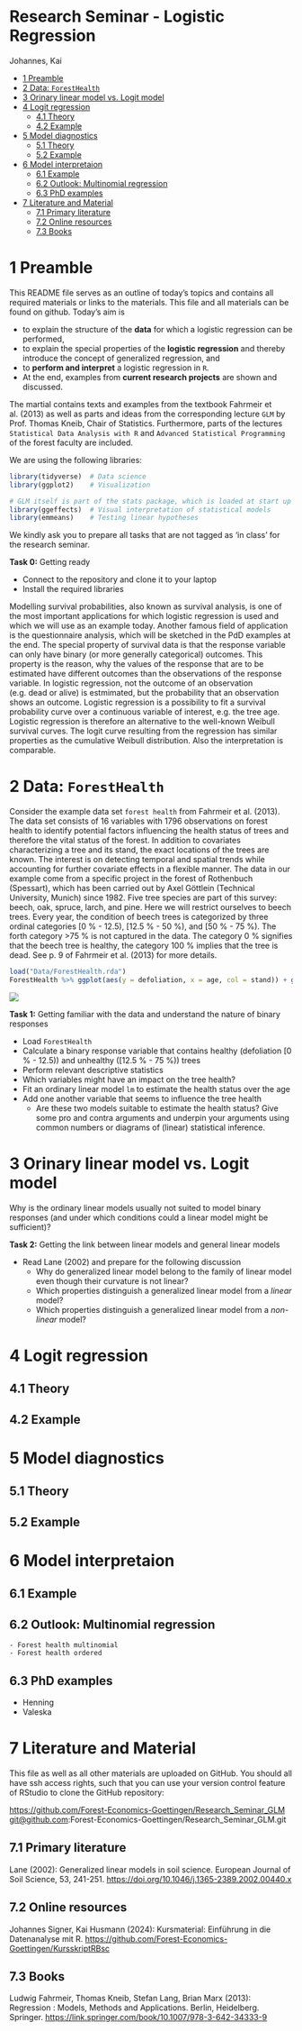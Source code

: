 Research Seminar - Logistic Regression
================
Johannes, Kai

- [1 Preamble](#1-preamble)
- [2 Data: `ForestHealth`](#2-data-foresthealth)
- [3 Orinary linear model vs. Logit
  model](#3-orinary-linear-model-vs-logit-model)
- [4 Logit regression](#4-logit-regression)
  - [4.1 Theory](#41-theory)
  - [4.2 Example](#42-example)
- [5 Model diagnostics](#5-model-diagnostics)
  - [5.1 Theory](#51-theory)
  - [5.2 Example](#52-example)
- [6 Model interpretaion](#6-model-interpretaion)
  - [6.1 Example](#61-example)
  - [6.2 Outlook: Multinomial
    regression](#62-outlook-multinomial-regression)
  - [6.3 PhD examples](#63-phd-examples)
- [7 Literature and Material](#7-literature-and-material)
  - [7.1 Primary literature](#71-primary-literature)
  - [7.2 Online resources](#72-online-resources)
  - [7.3 Books](#73-books)

# 1 Preamble

This README file serves as an outline of today’s topics and contains all
required materials or links to the materials. This file and all
materials can be found on github. Today’s aim is

- to explain the structure of the **data** for which a logistic
  regression can be performed,
- to explain the special properties of the **logistic regression** and
  thereby introduce the concept of generalized regression, and
- to **perform and interpret** a logistic regression in `R`.
- At the end, examples from **current research projects** are shown and
  discussed.

The martial contains texts and examples from the textbook Fahrmeir et
al. (2013) as well as parts and ideas from the corresponding lecture
`GLM` by Prof. Thomas Kneib, Chair of Statistics. Furthermore, parts of
the lectures `Statistical Data Analysis with R` and
`Advanced Statistical Programming` of the forest faculty are included.

We are using the following libraries:

``` r
library(tidyverse)  # Data science
library(ggplot2)    # Visualization

# GLM itself is part of the stats package, which is loaded at start up
library(ggeffects)  # Visual interpretation of statistical models
library(emmeans)    # Testing linear hypotheses
```

We kindly ask you to prepare all tasks that are not tagged as ‘in class’
for the research seminar.

**Task 0:** Getting ready

- Connect to the repository and clone it to your laptop
- Install the required libraries

Modelling survival probabilities, also known as survival analysis, is
one of the most important applications for which logistic regression is
used and which we will use as an example today. Another famous field of
application is the questionnaire analysis, which will be sketched in the
PdD examples at the end. The special property of survival data is that
the response variable can only have binary (or more generally
categorical) outcomes. This property is the reason, why the values of
the response that are to be estimated have different outcomes than the
observations of the response variable. In logistic regression, not the
outcome of an observation (e.g. dead or alive) is estmimated, but the
probability that an observation shows an outcome. Logistic regression is
a possibility to fit a survival probability curve over a continuous
variable of interest, e.g. the tree age. Logistic regression is
therefore an alternative to the well-known Weibull survival curves. The
logit curve resulting from the regression has similar properties as the
cumulative Weibull distribution. Also the interpretation is comparable.

# 2 Data: `ForestHealth`

Consider the example data set `forest health` from Fahrmeir et
al. (2013). The data set consists of 16 variables with 1796 observations
on forest health to identify potential factors influencing the health
status of trees and therefore the vital status of the forest. In
addition to covariates characterizing a tree and its stand, the exact
locations of the trees are known. The interest is on detecting temporal
and spatial trends while accounting for further covariate effects in a
flexible manner. The data in our example come from a specific project in
the forest of Rothenbuch (Spessart), which has been carried out by Axel
Göttlein (Technical University, Munich) since 1982. Five tree species
are part of this survey: beech, oak, spruce, larch, and pine. Here we
will restrict ourselves to beech trees. Every year, the condition of
beech trees is categorized by three ordinal categories \[0 % - 12.5),
\[12.5 % - 50 %), and \[50 % - 75 %). The forth category \>75 % is not
captured in the data. The category 0 % signifies that the beech tree is
healthy, the category 100 % implies that the tree is dead. See p. 9 of
Fahrmeir et al. (2013) for more details.

``` r
load("Data/ForestHealth.rda")
ForestHealth %>% ggplot(aes(y = defoliation, x = age, col = stand)) + geom_point()
```

![](README_files/figure-gfm/unnamed-chunk-2-1.png)<!-- -->

**Task 1:** Getting familiar with the data and understand the nature of
binary responses

- Load `ForestHealth`
- Calculate a binary response variable that contains healthy
  (defoliation \[0 % - 12.5)) and unhealthy (\[12.5 % - 75 %)) trees
- Perform relevant descriptive statistics
- Which variables might have an impact on the tree health?
- Fit an ordinary linear model `lm` to estimate the health status over
  the age
- Add one another variable that seems to influence the tree health
  - Are these two models suitable to estimate the health status? Give
    some pro and contra arguments and underpin your arguments using
    common numbers or diagrams of (linear) statistical inference.

# 3 Orinary linear model vs. Logit model

Why is the ordinary linear models usually not suited to model binary
responses (and under which conditions could a linear model might be
sufficient)?

**Task 2:** Getting the link between linear models and general linear
models

- Read Lane (2002) and prepare for the following discussion
  - Why do generalized linear model belong to the family of linear model
    even though their curvature is not linear?
  - Which properties distinguish a generalized linear model from a
    *linear* model?
  - Which properties distinguish a generalized linear model from a
    *non-linear* model?

# 4 Logit regression

## 4.1 Theory

## 4.2 Example

# 5 Model diagnostics

## 5.1 Theory

## 5.2 Example

# 6 Model interpretaion

## 6.1 Example

## 6.2 Outlook: Multinomial regression

    - Forest health multinomial
    - Forest health ordered

## 6.3 PhD examples

- Henning
- Valeska

# 7 Literature and Material

This file as well as all other materials are uploaded on GitHub. You
should all have ssh access rights, such that you can use your version
control feature of RStudio to clone the GitHub repository:

<https://github.com/Forest-Economics-Goettingen/Research_Seminar_GLM>
<git@github.com>:Forest-Economics-Goettingen/Research_Seminar_GLM.git

## 7.1 Primary literature

Lane (2002): Generalized linear models in soil science. European Journal
of Soil Science, 53, 241-251.
<https://doi.org/10.1046/j.1365-2389.2002.00440.x>

## 7.2 Online resources

Johannes Signer, Kai Husmann (2024): Kursmaterial: Einführung in die
Datenanalyse mit R.
<https://github.com/Forest-Economics-Goettingen/KursskriptRBsc>

## 7.3 Books

Ludwig Fahrmeir, Thomas Kneib, Stefan Lang, Brian Marx (2013):
Regression : Models, Methods and Applications. Berlin, Heidelberg.
Springer. <https://link.springer.com/book/10.1007/978-3-642-34333-9>
